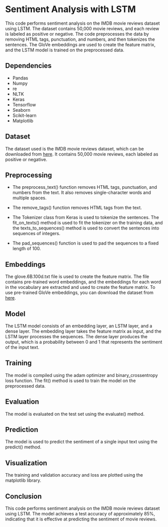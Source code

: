 # Sentiment Analysis with LSTM
This code performs sentiment analysis on the IMDB movie reviews dataset using LSTM. The dataset contains 50,000 movie reviews, and each review is labeled as positive or negative. The code preprocesses the data by removing HTML tags, punctuation, and numbers, and then tokenizes the sentences. The GloVe embeddings are used to create the feature matrix, and the LSTM model is trained on the preprocessed data.

## Dependencies

* Pandas
* Numpy
* re
* NLTK
* Keras
* Tensorflow
* Seaborn
* Scikit-learn
* Matplotlib

## Dataset
The dataset used is the IMDB movie reviews dataset, which can be downloaded from [here](https://www.kaggle.com/lakshmi25npathi/imdb-dataset-of-50k-movie-reviews). It contains 50,000 movie reviews, each labeled as positive or negative.

## Preprocessing
* The preprocess_text() function removes HTML tags, punctuation, and numbers from the text. It also removes single-character words and multiple spaces.

* The remove_tags() function removes HTML tags from the text.

* The Tokenizer class from Keras is used to tokenize the sentences. The fit_on_texts() method is used to fit the tokenizer on the training data, and the texts_to_sequences() method is used to convert the sentences into sequences of integers.

* The pad_sequences() function is used to pad the sequences to a fixed length of 100.

## Embeddings
The glove.6B.100d.txt file  is used to create the feature matrix. The file contains pre-trained word embeddings, and the embeddings for each word in the vocabulary are extracted and used to create the feature matrix.
To use pre-trained GloVe embeddings, you can download the dataset from [here](https://www.kaggle.com/datasets/danielwillgeorge/glove6b100dtxt).

## Model
The LSTM model consists of an embedding layer, an LSTM layer, and a dense layer. The embedding layer takes the feature matrix as input, and the LSTM layer processes the sequences. The dense layer produces the output, which is a probability between 0 and 1 that represents the sentiment of the input text.

## Training
The model is compiled using the adam optimizer and binary_crossentropy loss function. The fit() method is used to train the model on the preprocessed data.

## Evaluation
The model is evaluated on the test set using the evaluate() method.

## Prediction
The model is used to predict the sentiment of a single input text using the predict() method.

## Visualization
The training and validation accuracy and loss are plotted using the matplotlib library.

## Conclusion
This code performs sentiment analysis on the IMDB movie reviews dataset using LSTM. The model achieves a test accuracy of approximately 85%, indicating that it is effective at predicting the sentiment of movie reviews.
